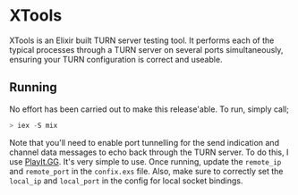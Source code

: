 # XTools

XTools is an Elixir built TURN server testing tool.  It performs each of the typical processes through a TURN server on several ports simultaneously, ensuring your TURN configuration is correct and useable.

## Running

No effort has been carried out to make this release'able.  To run, simply call;

```elixir
> iex -S mix
```

Note that you'll need to enable port tunnelling for the send indication and channel data messages to echo back through the TURN server.  To do this, I use [PlayIt.GG](https://playit.gg/).  It's very simple to use.  Once running, update the `remote_ip` and `remote_port` in the `confix.exs` file.  Also, make sure to correctly set the `local_ip` and `local_port` in the config for local socket bindings.
